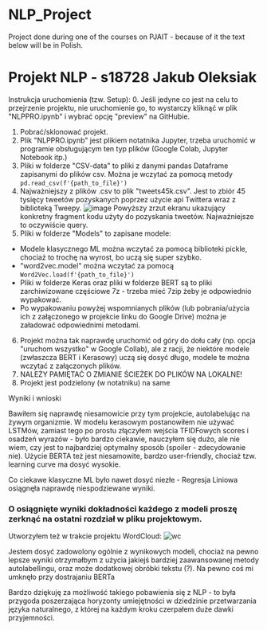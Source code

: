 # NLP_Project
Project done during one of the courses on PJAIT - because of it the text below will be in Polish.

# Projekt NLP - s18728 Jakub Oleksiak

Instrukcja uruchomienia (tzw. Setup):
0. Jeśli jedyne co jest na celu to przejrzenie projektu, nie uruchomienie go, to wystarczy kliknąć w plik "NLPPRO.ipynb" i wybrać opcję "preview" na GitHubie.
1. Pobrać/sklonować projekt.
2. Plik "NLPPRO.ipynb" jest plikiem notatnika Jupyter, trzeba uruchomić w programie obsługującym ten typ plików (Google Colab, Jupyter Notebook itp.)
3. Pliki w folderze "CSV-data" to pliki z danymi pandas Dataframe zapisanymi do plików csv. Można je wczytać za pomocą metody `pd.read_csv(f'{path_to_file}')`
4. Najważniejszy z plików .csv to plik "tweets45k.csv". Jest to zbiór 45 tysięcy tweetów pozyskanych poprzez użycie api Twittera wraz z biblioteką Tweepy.
![image](https://github.com/JakubOleksiak/NLP_Project/assets/69526785/b58471d4-fc50-4b67-b61c-0558c2d5719e)
Powyższy zrzut ekranu ukazujący konkretny fragment kodu użyty do pozyskania tweetów. Najważniejsze to oczywiście query.
5.   Pliki w folderze "Models" to zapisane modele:
- Modele klasycznego ML można wczytać za pomocą biblioteki pickle, chociaż to trochę na wyrost, bo uczą się super szybko.
- "word2vec.model" można wczytać za pomocą `Word2Vec.load(f'{path_to_file}')`
- Pliki w folderze Keras oraz pliki w folderze BERT są to pliki zarchiwizowane częściowe 7z - trzeba mieć 7zip żeby je odpowiednio wypakować.
- Po wypakowaniu powyżej wspomnianych plików (lub pobrania/użycia ich z załączonego w projekcie linku do Google Drive) można je załadować odpowiednimi metodami.
6. Projekt można tak naprawdę uruchomić od góry do dołu cały (np. opcja "uruchom wszystko" w Google Collab), ale z racji, że niektóre modele (zwłaszcza BERT i Kerasowy) uczą się dosyć długo, modele te można wczytać z załączonych plików.
7. NALEŻY PAMIĘTAĆ O ZMIANIE ŚCIEŻEK DO PLIKÓW NA LOKALNE!
8. Projekt jest podzielony (w notatniku) na same


Wyniki i wnioski

Bawiłem się naprawdę niesamowicie przy tym projekcie, autolabelując na żywym organizmie. 
W modelu kerasowym postanowiłem nie używać LSTMów, zamiast tego po prostu złączyłem wejścia TFIDFowych scores i osadzeń wyrazów - było bardzo ciekawie, nauczyłem się dużo, ale nie wiem, czy jest to najbardziej optymalny sposób (spoiler - zdecydowanie nie).
Użycie BERTA też jest niesamowite, bardzo user-friendly, chociaż tzw. learning curve ma dosyć wysokie.

Co ciekawe klasyczne ML było nawet dosyć niezłe - Regresja Liniowa osiągnęła naprawdę niespodziewane wyniki.

### O osiągnięte wyniki dokładności każdego z modeli proszę zerknąć na ostatni rozdział w pliku projektowym.

Utworzyłem też w trakcie projektu WordCloud:
![wc](https://github.com/JakubOleksiak/NLP_Project/assets/69526785/410a0745-d1ad-43f3-8d4d-b2b9bb0170db)

Jestem dosyć zadowolony ogólnie z wynikowych modeli, chociaż na pewno lepsze wyniki otrzymałbym z użycia jakiejś bardziej zaawansowanej metody autolabellingu, oraz może dodatkowej obróbki tekstu (?).
Na pewno coś mi umknęło przy dostrajaniu BERTa

Bardzo dziękuję za możliwość takiego pobawienia się z NLP - to była przygoda poszerzająca horyzonty umiejętności w dziedzinie przetwarzania języka naturalnego, z której na każdym kroku czerpałem duże dawki przyjemności.
